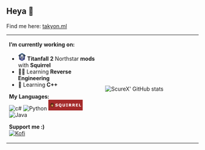 ## Heya 👋
Find me here: [takyon.ml](https://takyon.ml)
<table>
  <tr>
    <td width=50%>  

**I’m currently working on:**
- <img src="ns_logo.png" alt="NS logo" width="20"/>  **Titanfall 2** Northstar **mods** with **Squirrel**              
- 👨‍💻 Learning **Reverse Engineering** 
- 📖 Learning **C++**
      
**My Languages:**  
![c#](https://img.shields.io/badge/C%23-4287f5?style=for-the-badge&logo=c-sharp&logoColor=white)
![Python](https://img.shields.io/badge/Python-FFD43B?style=for-the-badge&logo=python&logoColor=blue)
<img src="squirrel_badge_.png" alt="Squirrel" width="90"/>
![Java](https://img.shields.io/badge/Java-ED8B00?style=for-the-badge&logo=java&logoColor=white)      
      
**Support me :)**  
[![Kofi](https://img.shields.io/badge/Ko--fi-F16061?style=for-the-badge&logo=ko-fi&logoColor=white)](https://ko-fi.com/takyon_scure)
    </td>
    <td width=50%>
![ScureX' GitHub stats](https://github-readme-stats.vercel.app/api?username=ScureX&count_private=true&show_icons=true&theme=tokyonight&include_all_commits=true&disable_animations=true)
    </td>
  </tr>
</table>


<!--
**ScureX/ScureX** is a ✨ _special_ ✨ repository because its `README.md` (this file) appears on your GitHub profile.

Here are some ideas to get you started:

- 🔭 I’m currently working on ...
- 🌱 I’m currently learning ...
- 👯 I’m looking to collaborate on ...
- 🤔 I’m looking for help with ...
- 💬 Ask me about ...
- 📫 How to reach me: ...
- 😄 Pronouns: ...
- ⚡ Fun fact: ...
-->
